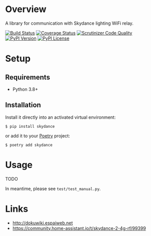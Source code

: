 # Overview

A library for communication with Skydance lighting WiFi relay.

[![Build Status](https://img.shields.io/travis/tomasbedrich/skydance.svg)](https://travis-ci.org/tomasbedrich/skydance)
[![Coverage Status](https://img.shields.io/coveralls/tomasbedrich/skydance.svg)](https://coveralls.io/r/tomasbedrich/skydance)
[![Scrutinizer Code Quality](https://img.shields.io/scrutinizer/g/tomasbedrich/skydance.svg)](https://scrutinizer-ci.com/g/tomasbedrich/skydance)
[![PyPI Version](https://img.shields.io/pypi/v/skydance.svg)](https://pypi.org/project/skydance)
[![PyPI License](https://img.shields.io/pypi/l/skydance.svg)](https://pypi.org/project/skydance)

# Setup

## Requirements

* Python 3.8+

## Installation

Install it directly into an activated virtual environment:

```text
$ pip install skydance
```

or add it to your [Poetry](https://poetry.eustace.io/) project:

```text
$ poetry add skydance
```

# Usage

TODO

In meantime, please see `test/test_manual.py`.

# Links
- http://dokuwiki.espaiweb.net
- https://community.home-assistant.io/t/skydance-2-4g-rf/99399
